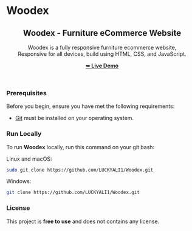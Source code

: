 # Woodex
<div align="center">

  <h2 align="center">Woodex - Furniture eCommerce Website</h2>

  Woodex is a fully responsive furniture ecommerce website, <br />Responsive for all devices, build using HTML, CSS, and JavaScript.

  <a href="https://luckyali1.github.io/Woodex/"><strong>➥ Live Demo</strong></a>

</div>

<br />

### Prerequisites

Before you begin, ensure you have met the following requirements:

* [Git](https://git-scm.com/downloads "Download Git") must be installed on your operating system.

### Run Locally

To run **Woodex** locally, run this command on your git bash:

Linux and macOS:

```bash
sudo git clone https://github.com/LUCKYALI1/Woodex.git
```

Windows:

```bash
git clone https://github.com/LUCKYALI1/Woodex.git
```

### License

This project is **free to use** and does not contains any license.
